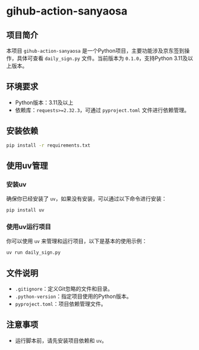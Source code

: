 # gihub-action-sanyaosa

## 项目简介
本项目 `gihub-action-sanyaosa` 是一个Python项目，主要功能涉及京东签到操作，具体可查看 `daily_sign.py` 文件。当前版本为 `0.1.0`，支持Python 3.11及以上版本。

## 环境要求
- Python版本：3.11及以上
- 依赖库：`requests>=2.32.3`，可通过 `pyproject.toml` 文件进行依赖管理。

## 安装依赖
```bash
pip install -r requirements.txt
```

## 使用uv管理
### 安装uv
确保你已经安装了 `uv`，如果没有安装，可以通过以下命令进行安装：
```bash
pip install uv
```

### 使用uv运行项目
你可以使用 `uv` 来管理和运行项目，以下是基本的使用示例：
```bash
uv run daily_sign.py
```

## 文件说明
- `.gitignore`：定义Git忽略的文件和目录。
- `.python-version`：指定项目使用的Python版本。
- `pyproject.toml`：项目依赖管理文件。

## 注意事项
- 运行脚本前，请先安装项目依赖和 `uv`。